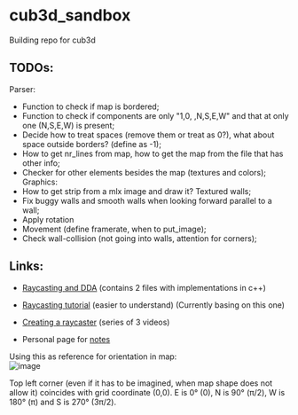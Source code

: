 # cub3d_sandbox
Building repo for cub3d

## TODOs:
Parser:
- Function to check if map is bordered;
- Function to check if components are only "1,0, ,N,S,E,W" and that at only one (N,S,E,W) is present;
- Decide how to treat spaces (remove them or treat as 0?), what about space outside borders? (define as -1);
- How to get nr_lines from map, how to get the map from the file that has other info;
- Checker for other elements besides the map (textures and colors);
Graphics:
- How to get strip from a mlx image and draw it? Textured walls;
- Fix buggy walls and smooth walls when looking forward parallel to a wall;
- Apply rotation
- Movement (define framerate, when to put_image);
- Check wall-collision (not going into walls, attention for corners);

## Links:
- [Raycasting and DDA](https://lodev.org/cgtutor/raycasting.html) (contains 2 files with implementations in c++)
- [Raycasting tutorial](https://permadi.com/1996/05/ray-casting-tutorial-table-of-contents/) (easier to understand) (Currently basing on this one)
- [Creating a raycaster](https://www.youtube.com/watch?v=gYRrGTC7GtA) (series of 3 videos)

- Personal page for [notes](https://spicy-dirigible-2b6.notion.site/Cub3D-cc92684cfbf64eb8ae13841b32ea4603?pvs=4)

Using this as reference for orientation in map:   
![image](https://github.com/damachad/cub3d_sandbox/assets/128734978/dfe879ec-18be-4987-a7c4-a59e359449b4)

Top left corner (even if it has to be imagined, when map shape does not allow it) coincides with grid coordinate (0,0). E is 0° (0), N is 90° (π/2), W is 180° (π) and S is 270° (3π/2).
